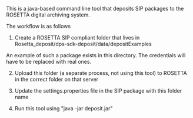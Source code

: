 This is a java-based command line tool that deposits SIP packages to the ROSETTA digital archiving system.

The workflow is as follows

1) Create a ROSETTA SIP compliant folder that lives in Rosetta_deposit/dps-sdk-deposit/data/depositExamples 

An example of such a package exists in this directory. The credentials will have to be replaced with real ones.

2) Upload this folder (a separate process, not using this tool) to ROSETTA in the correct folder on that server

3) Update the settings.properties file in the SIP package with this folder name

4) Run this tool using "java -jar deposit.jar"

